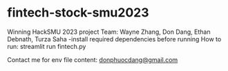 # fintech-stock-smu2023
Winning HackSMU 2023 project Team: Wayne Zhang, Don Dang, Ethan Debnath, Turza Saha -install required dependencies before running How to run: streamlit run fintech.py

Contact me for env file content: donphuocdang@gmail.com
